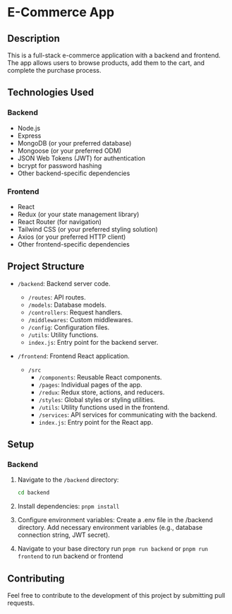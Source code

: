 # E-Commerce App

## Description

This is a full-stack e-commerce application with a backend and frontend. The app allows users to browse products, add them to the cart, and complete the purchase process.

## Technologies Used

### Backend

- Node.js
- Express
- MongoDB (or your preferred database)
- Mongoose (or your preferred ODM)
- JSON Web Tokens (JWT) for authentication
- bcrypt for password hashing
- Other backend-specific dependencies

### Frontend

- React
- Redux (or your state management library)
- React Router (for navigation)
- Tailwind CSS (or your preferred styling solution)
- Axios (or your preferred HTTP client)
- Other frontend-specific dependencies

## Project Structure

- `/backend`: Backend server code.
  - `/routes`: API routes.
  - `/models`: Database models.
  - `/controllers`: Request handlers.
  - `/middlewares`: Custom middlewares.
  - `/config`: Configuration files.
  - `/utils`: Utility functions.
  - `index.js`: Entry point for the backend server.

- `/frontend`: Frontend React application.
  - `/src`
    - `/components`: Reusable React components.
    - `/pages`: Individual pages of the app.
    - `/redux`: Redux store, actions, and reducers.
    - `/styles`: Global styles or styling utilities.
    - `/utils`: Utility functions used in the frontend.
    - `/services`: API services for communicating with the backend.
    - `index.js`: Entry point for the React app.

## Setup

### Backend

1. Navigate to the `/backend` directory:

   ```bash
   cd backend
2. Install dependencies:
 `pnpm install`

3. Configure environment variables:
  Create a .env file in the /backend directory.
  Add necessary environment variables (e.g., database connection string, JWT secret).

4. Navigate to your base directory 
  run `pnpm run backend` or `pnpm run frontend` to run backend or frontend

## Contributing
Feel free to contribute to the development of this project by submitting pull requests.

